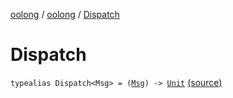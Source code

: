 [oolong](../index.md) / [oolong](index.md) / [Dispatch](./-dispatch.md)

# Dispatch

`typealias Dispatch<Msg> = (`[`Msg`](-dispatch.md#Msg)`) -> `[`Unit`](https://kotlinlang.org/api/latest/jvm/stdlib/kotlin/-unit/index.html) [(source)](https://github.com/pardom/oolong/tree/master/oolong/src/main/kotlin/oolong/runtime.kt#L6)